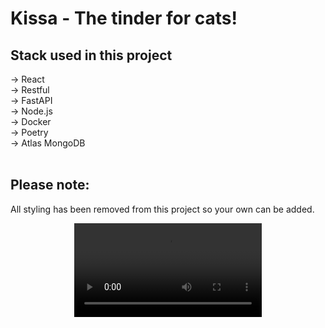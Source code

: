 # Kissa - The tinder for cats!

## Stack used in this project
-> React
<br>
-> Restful
<br>
-> FastAPI
<br>
-> Node.js
<br>
-> Docker
<br>
-> Poetry
<br>
-> Atlas MongoDB
<br>
<br>

## Please note:
All styling has been removed from this project so your own can be added.

<div style="text-align: center;">
<video src='https://github.com/dmh1g19/kissa/assets/97964514/141148a0-e909-4f9e-be9e-14e201ad0279'/>
<div>
